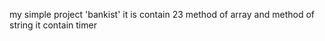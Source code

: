 my simple project 'bankist' it is contain 23 method of array and method of string it contain timer 
